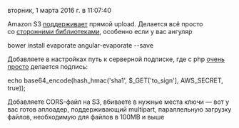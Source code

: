 вторник, 1 марта 2016 г. в 11:07:40

Amazon S3 [поддерживает](http://docs.aws.amazon.com/AmazonS3/latest/dev/RESTAuthentication.html) прямой upload. Делается всё просто со [сторонними библиотеками](https://github.com/uqee/angular-evaporate), особенно если у вас ангуляр

bower install evaporate angular-evaporate --save

Добавляете в настройках путь к серверной подписке, где с php [очень просто](https://github.com/carsonmcdonald/direct-browser-s3-upload-example) делается подпись:

echo base64_encode(hash_hmac('sha1', $_GET['to_sign'], AWS_SECRET, true));

Добавляете CORS-файл на S3, вбиваете в нужные места ключи — вот у вас готов аплоадер, поддерживающий multipart, параллельную загрузку файлов, необходимую для файлов в 100MB и выше